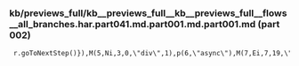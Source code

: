 ### kb/previews_full/kb__previews_full__kb__previews_full__flows__all_branches.har.part041.md.part001.md.part001.md (part 002)

```md
 r.goToNextStep()}),M(5,Ni,3,0,\"div\",1),p(6,\"async\"),M(7,Ei,7,19,\"app-services-card-with-master-moc
```

```
